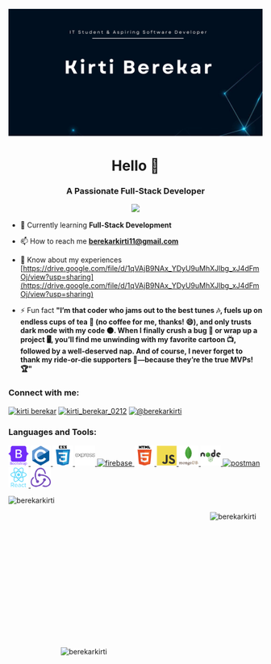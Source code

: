 ![logo](https://github.com/berekarkirti/berekarkirti/blob/main/KIRTI%20BEREKAR.jpg)
<h1 align="center">Hello 👋</h1>
<h3 align="center">A Passionate Full-Stack Developer</h3>



<p align="center"> <img border-radius="10px" src="https://cdn.dribbble.com/users/1519660/screenshots/4536550/media/053531508b8be8f7002815911fa86cdc.gif" /> </p>

- 🌱 Currently learning **Full-Stack Development**

- 📫 How to reach me **berekarkirti11@gmail.com**

- 📄 Know about my experiences [https://drive.google.com/file/d/1qVAjB9NAx_YDyU9uMhXJlbg_xJ4dFmOj/view?usp=sharing](https://drive.google.com/file/d/1qVAjB9NAx_YDyU9uMhXJlbg_xJ4dFmOj/view?usp=sharing)

- ⚡ Fun fact **"I’m that coder who jams out to the best tunes 🎶, fuels up on endless cups of tea 🍵 (no coffee for me, thanks! 😄), and only trusts dark mode with my code 🌑. When I finally crush a bug 🐞 or wrap up a project 🖥️, you’ll find me unwinding with my favorite cartoon 📺, followed by a well-deserved nap. And of course, I never forget to thank my ride-or-die supporters 🙌—because they’re the true MVPs! 🏆"**

<h3 align="left">Connect with me:</h3>
<p align="left">
<a href="www.linkedin.com/in/kirti-berekar-607320289" target="blank"><img align="center" src="https://raw.githubusercontent.com/rahuldkjain/github-profile-readme-generator/master/src/images/icons/Social/linked-in-alt.svg" alt="kirti berekar" height="30" width="40" /></a>
<a href="https://instagram.com/kirti_berekar_0212" target="blank"><img align="center" src="https://raw.githubusercontent.com/rahuldkjain/github-profile-readme-generator/master/src/images/icons/Social/instagram.svg" alt="kirti_berekar_0212" height="30" width="40" /></a>
<a href="https://medium.com/@berekarkirti11" target="blank"><img align="center" src="https://raw.githubusercontent.com/rahuldkjain/github-profile-readme-generator/master/src/images/icons/Social/medium.svg" alt="@berekarkirti" height="30" width="40" /></a>
</p>

<h3 align="left">Languages and Tools:</h3>
<p align="left"> <a href="https://getbootstrap.com" target="_blank" rel="noreferrer"> <img src="https://raw.githubusercontent.com/devicons/devicon/master/icons/bootstrap/bootstrap-plain-wordmark.svg" alt="bootstrap" width="40" height="40"/> </a> <a href="https://www.cprogramming.com/" target="_blank" rel="noreferrer"> <img src="https://raw.githubusercontent.com/devicons/devicon/master/icons/c/c-original.svg" alt="c" width="40" height="40"/> </a> <a href="https://www.w3schools.com/css/" target="_blank" rel="noreferrer"> <img src="https://raw.githubusercontent.com/devicons/devicon/master/icons/css3/css3-original-wordmark.svg" alt="css3" width="40" height="40"/> </a> <a href="https://expressjs.com" target="_blank" rel="noreferrer"> <img src="https://raw.githubusercontent.com/devicons/devicon/master/icons/express/express-original-wordmark.svg" alt="express" width="40" height="40"/> </a> <a href="https://firebase.google.com/" target="_blank" rel="noreferrer"> <img src="https://www.vectorlogo.zone/logos/firebase/firebase-icon.svg" alt="firebase" width="40" height="40"/> </a> <a href="https://www.w3.org/html/" target="_blank" rel="noreferrer"> <img src="https://raw.githubusercontent.com/devicons/devicon/master/icons/html5/html5-original-wordmark.svg" alt="html5" width="40" height="40"/> </a> <a href="https://developer.mozilla.org/en-US/docs/Web/JavaScript" target="_blank" rel="noreferrer"> <img src="https://raw.githubusercontent.com/devicons/devicon/master/icons/javascript/javascript-original.svg" alt="javascript" width="40" height="40"/> </a> <a href="https://www.mongodb.com/" target="_blank" rel="noreferrer"> <img src="https://raw.githubusercontent.com/devicons/devicon/master/icons/mongodb/mongodb-original-wordmark.svg" alt="mongodb" width="40" height="40"/> </a> <a href="https://nodejs.org" target="_blank" rel="noreferrer"> <img src="https://raw.githubusercontent.com/devicons/devicon/master/icons/nodejs/nodejs-original-wordmark.svg" alt="nodejs" width="40" height="40"/> </a> <a href="https://postman.com" target="_blank" rel="noreferrer"> <img src="https://www.vectorlogo.zone/logos/getpostman/getpostman-icon.svg" alt="postman" width="40" height="40"/> </a> <a href="https://reactjs.org/" target="_blank" rel="noreferrer"> <img src="https://raw.githubusercontent.com/devicons/devicon/master/icons/react/react-original-wordmark.svg" alt="react" width="40" height="40"/> </a> <a href="https://redux.js.org" target="_blank" rel="noreferrer"> <img src="https://raw.githubusercontent.com/devicons/devicon/master/icons/redux/redux-original.svg" alt="redux" width="40" height="40"/> </a> </p>

<p><img align="left" src="https://github-readme-stats.vercel.app/api/top-langs?username=berekarkirti&show_icons=true&locale=en&layout=compact" alt="berekarkirti" width="400" height="300" /></p>

<p>&nbsp;<img align="right" src="https://github-readme-stats.vercel.app/api?username=berekarkirti&show_icons=true&locale=en" alt="berekarkirti" width="400" height="300" /></p>

<p><img align="center" src="https://github-readme-streak-stats.herokuapp.com/?user=berekarkirti&" alt="berekarkirti" /></p>

